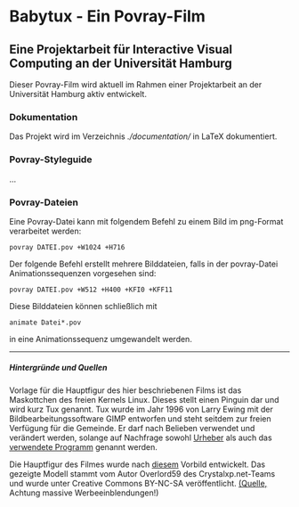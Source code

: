 # Babytux - Ein Povray-Film
## Eine Projektarbeit für Interactive Visual Computing an der Universität Hamburg

Dieser Povray-Film wird aktuell im Rahmen einer Projektarbeit an der Universität
Hamburg aktiv entwickelt.

### Dokumentation

Das Projekt wird im Verzeichnis *./documentation/* in LaTeX dokumentiert.

### Povray-Styleguide

...

### Povray-Dateien

Eine Povray-Datei kann mit folgendem Befehl zu einem Bild im png-Format verarbeitet
werden:

    povray DATEI.pov +W1024 +H716

Der folgende Befehl erstellt mehrere Bilddateien, falls in der povray-Datei 
Animationssequenzen vorgesehen sind:

    povray DATEI.pov +W512 +H400 +KFI0 +KFF11

Diese Bilddateien können schließlich mit 

    animate Datei*.pov

in eine Animationssequenz umgewandelt werden.

***

##### Hintergründe und Quellen

Vorlage für die Hauptfigur des hier beschriebenen Films ist das Maskottchen des
freien Kernels Linux. Dieses stellt einen Pinguin dar und wird kurz
Tux genannt. Tux wurde im Jahr 1996 von Larry Ewing mit
der Bildbearbeitungssoftware GIMP entworfen und steht seitdem zur freien
Verfügung für die Gemeinde. Er darf nach Belieben verwendet und verändert
werden, solange auf Nachfrage sowohl [Urheber](lewing@isc.tamu.edu) als
auch das [verwendete Programm](https://www.gimp.org) genannt werden.

Die Hauptfigur des Filmes wurde nach 
[diesem](http://tux.crystalxp.net/de.id.1568-overlord59-overlord59-tux-g2.html) 
Vorbild entwickelt. Das gezeigte Modell stammt vom Autor Overlord59 des 
Crystalxp.net-Teams und wurde unter Creative Commons BY-NC-SA veröffentlicht. 
[(Quelle, ](http://tux.crystalxp.net/de.id.1568-overlord59-overlord59-tux-g2.html)
Achtung massive Werbeeinblendungen!)
